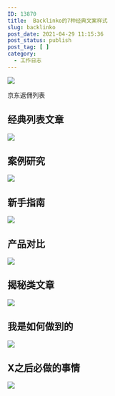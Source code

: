 ```yaml
---
ID: 13870
title:  Backlinko的7种经典文案样式
slug: backlinko
post_date: 2021-04-29 11:15:36
post_status: publish
post_tag: [ ]
category:
  - 工作日志
---
```


![](https://cdn.jsdelivr.net/gh/jarlin8/img@main/imgHD/1619665929903-京东返佣列表.jpg)

京东返佣列表

## 经典列表文章

![](https://cdn.jsdelivr.net/gh/jarlin8/img@main/imgHD/1618889378057-classic-list-post.png)

## 案例研究

![](https://cdn.jsdelivr.net/gh/jarlin8/img@main/imgHD/1618024285802-case-study.jpg)

## 新手指南

![](https://cdn.jsdelivr.net/gh/jarlin8/img@main/imgHD/1618889387278-the-beginners-guide.png)

## 产品对比

![](https://cdn.jsdelivr.net/gh/jarlin8/img@main/imgHD/1618889382497-product-showdown.png)

## 揭秘类文章

![](https://cdn.jsdelivr.net/gh/jarlin8/img@main/imgHD/1618889396949-the-myth-debunker.png)

## 我是如何做到的

![](https://cdn.jsdelivr.net/gh/jarlin8/img@main/imgHD/1618889392384-the-how-they-did-it-post.png)

## X之后必做的事情

![](https://cdn.jsdelivr.net/gh/jarlin8/img@main/imgHD/1618889401339-things-to-do-after-x.png)
